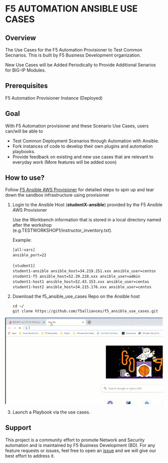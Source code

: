 # F5 AUTOMATION ANSIBLE USE CASES

## Overview
The Use Cases for the F5 Automation Provisioner to Test Common Secnarios. This is built by F5 Business Development organization.

New Use Cases will be Added Periodically to Provide Additional Senarios for BIG-IP Modules.

## Prerequisites
F5 Automation Provisioner Instance (Deployed)

## Goal
With F5 Automation provisioner and these Scenario Use Cases, users can/will be able to  
- Test Common Deployment Scenarios through Automation with Ansible.
- Fork instances of code to develop their own plugins and automation playbooks.
- Provide feedback on existing and new use cases that are relevant to everyday work
(More features will be added soon)

## How to use?
Follow [F5 Ansible AWS Provisioner](https://github.com/f5alliances/f5_provisioner) for detailed steps to spin up and tear down the sandbox infrastructure using provisioner

1. Login to the Ansible Host (**studentX-ansible**) provided by the F5 Ansible AWS Provisioner

   Use the Workbench information that is stored in a local directory named after the workshop    
   (e.g.TESTWORKSHOP1/instructor_inventory.txt).  
   
   Example:
   
   ```handlebars
   [all:vars]
   ansible_port=22

   [student1]
   student1-ansible ansible_host=34.219.251.xxx ansible_user=centos
   student1-f5 ansible_host=52.39.228.xxx ansible_user=admin
   student1-host1 ansible_host=52.43.153.xxx ansible_user=centos
   student1-host2 ansible_host=34.215.176.xxx ansible_user=centos
   ```

2. Download the f5_ansible_use_cases Repo on the Ansible host

   ```
   cd ~/
   git clone https://github.com/f5alliances/f5_ansible_use_cases.git
   ```
   
  <kbd>
    <img src="images/Github-960.gif">
  </kbd>   

  <br/>
  
3. Launch a Playbook via the use cases.

## Support
This project is a community effort to promote Network and Security automation and is maintained by F5 Business Development (BD). For any feature requests or issues, feel free to open an [issue](https://github.com/f5alliances/f5_ansible_use_cases/issues) and we will give our best effort to address it.
